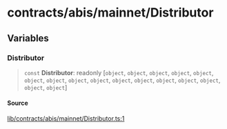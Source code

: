 # contracts/abis/mainnet/Distributor

## Variables

### Distributor

> `const` **Distributor**: readonly [`object`, `object`, `object`, `object`, `object`, `object`, `object`, `object`, `object`, `object`, `object`, `object`, `object`, `object`, `object`, `object`]

#### Source

[lib/contracts/abis/mainnet/Distributor.ts:1](https://github.com/PufferFinance/puffer-sdk/blob/103ecd1411182abf5373136fd4e080a21cd5c432/lib/contracts/abis/mainnet/Distributor.ts#L1)

